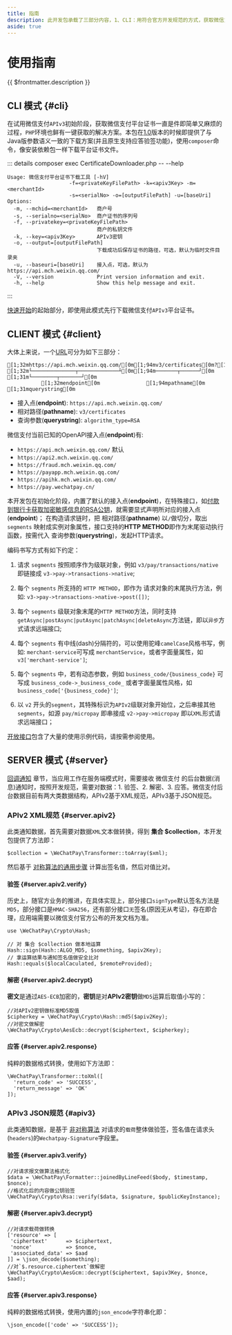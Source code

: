 ```yaml
---
title: 指南
description: 此开发包承载了三部分内容，1、CLI：用符合官方开发规范的方式，获取微信支付平台证书，支持以命令行的方式，与服务端接口交互；2、CLIENT：通过链接相对路径(pathname)，用HTTP METHOD作为驱动执行函数，发起HTTP请求；3、SERVER：提供简单易用的方法，支持应用级快速集成。
aside: true
---
```


# 使用指南

{{ $frontmatter.description }}

## CLI 模式 {#cli}

在试用微信支付`APIv3`初始阶段，获取微信支付平台证书一直是件即简单又麻烦的过程，`PHP`环境也鲜有一键获取的解决方案。本包在[1.0](https://github.com/wechatpay-apiv3/wechatpay-php/releases/tag/v1.0.0)版本的时候即提供了与Java版参数语义一致的下载方案(并且原生支持应答验签功能)，使用`composer`命令，像安装依赖包一样下载平台证书文件。

::: details composer exec CertificateDownloader.php -- --help
```ansi:no-line-numbers
Usage: 微信支付平台证书下载工具 [-hV]
                    -f=<privateKeyFilePath> -k=<apiv3Key> -m=<merchantId>
                    -s=<serialNo> -o=[outputFilePath] -u=[baseUri]
Options:
  -m, --mchid=<merchantId>   商户号
  -s, --serialno=<serialNo>  商户证书的序列号
  -f, --privatekey=<privateKeyFilePath>
                             商户的私钥文件
  -k, --key=<apiv3Key>       APIv3密钥
  -o, --output=[outputFilePath]
                             下载成功后保存证书的路径，可选，默认为临时文件目录夹
  -u, --baseuri=[baseUri]    接入点，可选，默认为 https://api.mch.weixin.qq.com/
  -V, --version              Print version information and exit.
  -h, --help                 Show this help message and exit.
```
:::

[快速开始](/guide/getting-started)的起始部分，即使用此模式先行下载微信支付`APIv3`平台证书。

## CLIENT 模式 {#client}

大体上来说，一个[URL](https://developer.mozilla.org/docs/Web/API/URL)可分为如下三部分：

```ansi:no-line-numbers
[1;32mhttps://api.mch.weixin.qq.com/[0m[1;94mv3/certificates[0m?[1;31malgorithm_type=RSA[0m
[1;32m└──────────────┬─────────────┴[0m[1;94m───────┬──────┘[0m [1;31m└────────┬───────┘[0m
           [1;32mendpoint[0m               [1;94mpathname[0m        [1;31mquerystring[0m
```

- 接入点(**endpoint**): `https://api.mch.weixin.qq.com/`
- 相对路径(**pathname**): `v3/certificates`
- 查询参数(**querystring**): `algorithm_type=RSA`

微信支付当前已知的OpenAPI接入点(**endpoint**)有:

- `https://api.mch.weixin.qq.com/` 默认
- `https://api2.mch.weixin.qq.com/`
- `https://fraud.mch.weixin.qq.com/`
- `https://payapp.mch.weixin.qq.com/`
- `https://apihk.mch.weixin.qq.com/`
- `https://pay.wechatpay.cn/`

本开发包在初始化阶段，内置了默认的接入点(**endpoint**)，在特殊接口，如[付款到银行卡获取加密敏感信息的RSA公钥](/openapi/v2/risk/getpublickey)，就需要显式声明所对应的接入点(**endpoint**)；
在构造请求链时，把 相对路径(**pathname**) 以`/`做切分，取出 `segments` 映射成实例对象属性，接口支持的**HTTP METHOD**即作为末尾驱动执行函数，按需代入 查询参数(**querystring**)，发起HTTP请求。

编码书写方式有如下约定：

1. 请求 `segments` 按照顺序作为级联对象，例如 `v3/pay/transactions/native` 即链接成 `v3->pay->transactions->native`;

2. 每个 `segments` 所支持的 `HTTP METHOD`，即作为 请求对象的末尾执行方法，例如: `v3->pay->transactions->native->post([])`;

3. 每个 `segments` 级联对象末尾的`HTTP METHOD`方法，同时支持`getAsync|postAsync|putAsync|patchAsync|deleteAsync`方法链，即以`异步`方式请求远端接口;

4. 每个 `segments` 有中线(dash)分隔符的，可以使用驼峰`camelCase`风格书写，例如: `merchant-service`可写成 `merchantService`，或者字面量属性，如 `v3['merchant-service']`;

5. 每个 `segments` 中，若有动态参数，例如 `business_code/{business_code}` 可写成 `business_code->_business_code_` 或者字面量属性风格，如 `business_code['{business_code}']`;

6. 以 `v2` 开头的`segment`，其特殊标识为`APIv2`级联对象开始位，之后串接其他`segments`，如源 `pay/micropay` 即串接成 `v2->pay->micropay` 即以`XML`形式请求远端接口；

[开放接口](/openapi/)包含了大量的使用示例代码，请按需参阅使用。

## SERVER 模式 {#server}

[回调通知](/webhook/) 章节，当应用工作在服务端模式时，需要接收 微信支付 的后台数据(消息)通知时，按照开发规范，需要对数据：1. 验签、2. 解密、3. 应答。微信支付后台数据目前有两大类数据结构，APIv2基于XML规范，APIv3基于JSON规范。

### APIv2 XML规范 {#server.apiv2}

此类通知数据，首先需要对数据`XML`文本做转换，得到 **集合 $collection**，本开发包提供了方法即：

```php:no-line-numbers
$collection = \WeChatPay\Transformer::toArray($xml);
```

然后基于 [对称算法的通用步骤](/guide/digital-signature#symmetric) 计算出签名值，然后对值比对。

#### 验签 {#server.apiv2.verify}

历史上，随官方业务的推进，在具体实现上，部分接口`signType`默认签名方法是`MD5`，部分接口是`HMAC-SHA256`，还有部分接口`无`签名(原因无从考证)，存在即合理，应用端需要以微信支付官方公布的开发文档为准。

```php:no-line-numbers
use \WeChatPay\Crypto\Hash;

// 对 集合 $collection 做本地运算
Hash::sign(Hash::ALGO_MD5, $something, $apiv2Key);
// 拿运算结果与通知签名值做安全比对
Hash::equals($localCaculated, $remoteProvided);
```

#### 解密 {#server.apiv2.decrypt}

**密文**是通过`AES-ECB`加密的，**密钥**是对**APIv2密钥**做`MD5`运算后取值小写的：

```php:no-line-numbers
//对APIv2密钥做标准MD5取值
$cipherkey = \WeChatPay\Crypto\Hash::md5($apiv2Key);
//对密文做解密
\WeChatPay\Crypto\AesEcb::decrypt($ciphertext, $cipherkey);
```

#### 应答 {#server.apiv2.response}

纯粹的数据格式转换，使用如下方法即：

```php:no-line-numbers
\WeChatPay\Transformer::toXml([
  'return_code' => 'SUCCESS',
  'return_message' => 'OK'
]);
```

### APIv3 JSON规范 {#apiv3}

此类通知数据，是基于 [非对称算法](/guide/digital-signature#asymmetric) 对请求的`载荷`整体做验签，签名值在请求头(`headers`)的`Wechatpay-Signature`字段里。

#### 验签 {#server.apiv3.verify}

```php:no-line-numbers
//对请求报文做算法格式化
$data = \WeChatPay\Formatter::joinedByLineFeed($body, $timestamp, $nonce);
//格式化后的内容做公钥验签
\WeChatPay\Crypto\Rsa::verify($data, $signature, $publicKeyInstance);
```

#### 解密 {#server.apiv3.decrypt}

```php:no-line-numbers
//对请求载荷做转换
['resource' => [
 'ciphertext'      => $ciphertext,
 'nonce'           => $nonce,
 'associated_data' => $aad
]] = \json_decode($something);
//对`$.resource.ciphertext`做解密
\WeChatPay\Crypto\AesGcm::decrypt($ciphertext, $apiv3Key, $nonce, $aad);
```

#### 应答 {#server.apiv3.response}

纯粹的数据格式转换，使用内置的`json_encode`字符串化即：

```php:no-line-numbers
\json_encode(['code' => 'SUCCESS']);
```
